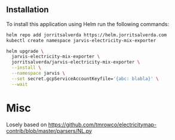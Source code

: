 ## Installation

To install this application using Helm run the following commands: 

```bash
helm repo add jorritsalverda https://helm.jorritsalverda.com
kubectl create namespace jarvis-electricity-mix-exporter

helm upgrade \
  jarvis-electricity-mix-exporter \
  jorritsalverda/jarvis-electricity-mix-exporter \
  --install \
  --namespace jarvis \
  --set secret.gcpServiceAccountKeyfile='{abc: blabla}' \
  --wait
```

# Misc

Losely based on https://github.com/tmrowco/electricitymap-contrib/blob/master/parsers/NL.py